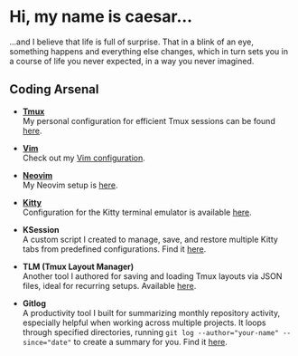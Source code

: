 # Hi, my name is caesar...

...and I believe that life is full of surprise. That in a blink of an eye, something happens and everything else changes, which in turn sets you in a course of life you never expected, in a way you never imagined.



## Coding Arsenal

- **[Tmux](https://github.com/tmux/tmux)**  
  My personal configuration for efficient Tmux sessions can be found [here](https://github.com/caesar003/tmux-config).

- **[Vim](https://www.vim.org/)**  
  Check out my [Vim configuration](https://github.com/caesar003/vimrc).

- **[Neovim](https://neovim.io/)**  
  My Neovim setup is [here](https://github.com/caesar003/nvimconfig).

- **[Kitty](https://sw.kovidgoyal.net/kitty/)**  
  Configuration for the Kitty terminal emulator is available [here](https://github.com/caesar003/kitty.conf).

- **KSession**  
  A custom script I created to manage, save, and restore multiple Kitty tabs from predefined configurations. Find it [here](https://github.com/caesar003/ksession).

- **TLM (Tmux Layout Manager)**  
  Another tool I authored for saving and loading Tmux layouts via JSON files, ideal for recurring setups. Available [here](https://github.com/caesar003/tlm).

- **Gitlog**  
  A productivity tool I built for summarizing monthly repository activity, especially helpful when working across multiple projects. It loops through specified directories, running `git log --author="your-name" --since="date"` to create a summary for you. Find it [here](https://github.com/caesar003/gitlog).
